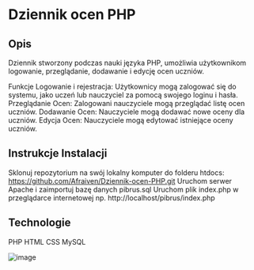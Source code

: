 # Dziennik ocen PHP

## Opis
Dziennik stworzony podczas nauki języka PHP, umożliwia użytkownikom logowanie, przeglądanie, dodawanie i edycję ocen uczniów.

Funkcje
Logowanie i rejestracja: Użytkownicy mogą zalogować się do systemu, jako uczeń lub nauczyciel za pomocą swojego loginu i hasła.
Przeglądanie Ocen: Zalogowani nauczyciele mogą przeglądać listę ocen uczniów.
Dodawanie Ocen: Nauczyciele mogą dodawać nowe oceny dla uczniów.
Edycja Ocen: Nauczyciele mogą edytować istniejące oceny uczniów.

## Instrukcje Instalacji
Sklonuj repozytorium na swój lokalny komputer do folderu htdocs: https://github.com/Afraiven/Dziennik-ocen-PHP.git
Uruchom serwer Apache i zaimportuj bazę danych pibrus.sql
Uruchom plik index.php w przeglądarce internetowej np. http://localhost/pibrus/index.php

## Technologie
PHP
HTML
CSS
MySQL

![image](https://github.com/Afraiven/Dziennik-ocen-PHP/assets/65568833/a274e6ea-48a3-4071-85b9-7d53fdb5871c)
